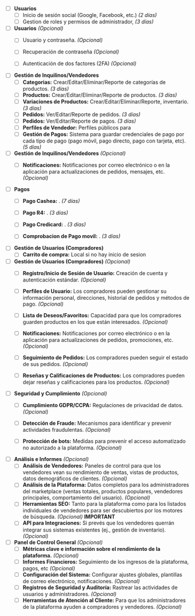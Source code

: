 - [ ] **Usuarios**  
    - [ ] Inicio de sesión social (Google, Facebook, etc.) _(2 días)_
    - [ ] Gestion de roles y permisos de administrador,  _(3 días)_

- [ ] **Usuarios** _(Opcional)_
  - [ ] Usuario y contraseña. _(Opcional)_
  - [ ] Recuperación de contraseña _(Opcional)_
  - [ ] Autenticación de dos factores (2FA) _(Opcional)_


- [ ] **Gestión de Inquilinos/Vendedores**
    - [ ] **Categorias:** Crear/Editar/Eliminar/Reporte de categorías de productos. _(3 días)_
    - [ ] **Productos:** Crear/Editar/Eliminar/Reporte de productos. _(3 días)_
    - [ ] **Variaciones de Productos:** Crear/Editar/Eliminar/Reporte, inventario. _(3 días)_
    - [ ] **Pedidos:** Ver/Editar/Reporte de pedidos. _(3 días)_
    - [ ] **Pedidos:** Ver/Editar/Reporte de pagos. _(3 días)_
    - [ ] **Perfiles de Vendedor:** Perfiles públicos para 
    - [ ] **Gestión de Pagos:** Sistema para guardar credenciales de pago por cada tipo de pago (pago móvil, pago directo, pago con tarjeta, etc). _(5 días)_

- [ ] **Gestión de Inquilinos/Vendedores** _(Opcional)_
  - [ ] **Notificaciones:** Notificaciones por correo electrónico o en la aplicación para actualizaciones de pedidos, mensajes, etc. _(Opcional)_

    
- [ ] **Pagos**
    - [ ] **Pago Cashea:** . _(7 días)_
    - [ ] **Pago R4:** . _(3 días)_
    - [ ] **Pago Credicard:** . _(3 días)_
    - [ ] **Comprobacion de Pago movil:** . _(3 días)_


- [ ] **Gestión de Usuarios (Compradores)**
    - [ ] **Carrito de compra:** Local si no hay inicio de sesion   

- [ ] **Gestión de Usuarios (Compradores)** _(Opcional)_
  - [ ] **Registro/Inicio de Sesión de Usuario:** Creación de cuenta y autenticación estándar.  _(Opcional)_
  - [ ] **Perfiles de Usuario:** Los compradores pueden gestionar su información personal, direcciones, historial de pedidos y métodos de pago. _(Opcional)_
  - [ ] **Lista de Deseos/Favoritos:** Capacidad para que los compradores guarden productos en los que están interesados. _(Opcional)_
  - [ ] **Notificaciones:** Notificaciones por correo electrónico o en la aplicación para actualizaciones de pedidos, promociones, etc. _(Opcional)_
  - [ ] **Seguimiento de Pedidos:** Los compradores pueden seguir el estado de sus pedidos. _(Opcional)_
  - [ ] **Reseñas y Calificaciones de Productos:** Los compradores pueden dejar reseñas y calificaciones para los productos. _(Opcional)_

    
    
- [ ] **Seguridad y Cumplimiento** _(Opcional)_
    - [ ] **Cumplimiento GDPR/CCPA:** Regulaciones de privacidad de datos. _(Opcional)_
    - [ ] **Detección de Fraude:** Mecanismos para identificar y prevenir actividades fraudulentas. _(Opcional)_
    - [ ] **Protección de bots:** Medidas para prevenir el acceso automatizado no autorizado a la plataforma. _(Opcional)_

    

    
- [ ] **Análisis e Informes** _(Opcional)_
    - [ ] **Análisis de Vendedores:** Paneles de control para que los vendedores vean su rendimiento de ventas, vistas de productos, datos demográficos de clientes. _(Opcional)_
    - [ ] **Análisis de la Plataforma:** Datos completos para los administradores del marketplace (ventas totales, productos populares, vendedores principales, comportamiento del usuario). _(Opcional)_
    - [ ] **Herramientas SEO:** Tanto para la plataforma como para los listados individuales de vendedores para ser descubiertos por los motores de búsqueda. _(Opcional)_ **IMPORTANT**
    - [ ] **API para Integraciones:** Si prevés que los vendedores querrán integrar sus sistemas existentes (ej., gestión de inventario). _(Opcional)_

- [ ] **Panel de Control General** _(Opcional)_
    - [ ] **Métricas clave e información sobre el rendimiento de la plataforma.** _(Opcional)_
    - [ ] **Informes Financieros:** Seguimiento de los ingresos de la plataforma, pagos, etc _(Opcional)_
    - [ ] **Configuración del Sistema:** Configurar ajustes globales, plantillas de correo electrónico, notificaciones. _(Opcional)_
    - [ ] **Registros de Seguridad y Auditoría:** Rastrear las actividades de usuarios y administradores. _(Opcional)_
    - [ ] **Herramientas de Atención al Cliente:** Para que los administradores de la plataforma ayuden a compradores y vendedores. _(Opcional)_
